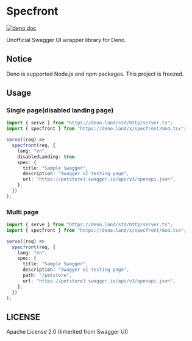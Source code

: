 # Specfront
[![deno doc](https://doc.deno.land/badge.svg)](https://doc.deno.land/https/deno.land/x/specfront/mod.tsx)

Unofficial Swagger UI wrapper library for Deno.

## Notice
Deno is supported Node.js and npm packages.
This project is freezed.

## Usage
### Single page(disabled landing page)
``` typescript
import { serve } from "https://deno.land/std/http/server.ts";
import { specfront } from "https://deno.land/x/specfront/mod.tsx";

serve((req) =>
  specfront(req, {
    lang: "en",
    disabledLanding: true,
    spec: {
      title: "Sample Swagger",
      description: "Swagger UI testing page",
      url: "https://petstore3.swagger.io/api/v3/openapi.json",
    },
  })
);
```

### Multi page
``` typescript
import { serve } from "https://deno.land/std/http/server.ts";
import { specfront } from "https://deno.land/x/specfront/mod.tsx";

serve((req) =>
  specfront(req, {
    lang: "en",
    spec: {
      title: "Sample Swagger",
      description: "Swagger UI testing page",
      path: "/petstore",
      url: "https://petstore3.swagger.io/api/v3/openapi.json",
    },
  })
);
```

## LICENSE
Apache License 2.0 (Inherited from Swagger UI)

